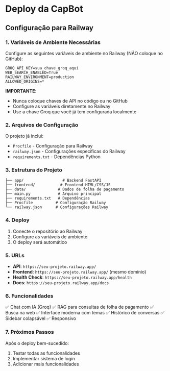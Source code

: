 # Deploy da CapBot

## Configuração para Railway

### 1. Variáveis de Ambiente Necessárias

Configure as seguintes variáveis de ambiente no Railway (NÃO coloque no GitHub):

```
GROQ_API_KEY=sua_chave_groq_aqui
WEB_SEARCH_ENABLED=True
RAILWAY_ENVIRONMENT=production
ALLOWED_ORIGINS=*
```

**IMPORTANTE**: 
- Nunca coloque chaves de API no código ou no GitHub
- Configure as variáveis diretamente no Railway
- Use a chave Groq que você já tem configurada localmente

### 2. Arquivos de Configuração

O projeto já inclui:
- `Procfile` - Configuração para Railway
- `railway.json` - Configurações específicas do Railway
- `requirements.txt` - Dependências Python

### 3. Estrutura do Projeto

```
├── app/                 # Backend FastAPI
├── frontend/           # Frontend HTML/CSS/JS
├── data/              # Dados de folha de pagamento
├── main.py            # Arquivo principal
├── requirements.txt   # Dependências
├── Procfile          # Configuração Railway
└── railway.json      # Configurações Railway
```

### 4. Deploy

1. Conecte o repositório ao Railway
2. Configure as variáveis de ambiente
3. O deploy será automático

### 5. URLs

- **API**: `https://seu-projeto.railway.app/`
- **Frontend**: `https://seu-projeto.railway.app/` (mesmo domínio)
- **Health Check**: `https://seu-projeto.railway.app/health`
- **Docs**: `https://seu-projeto.railway.app/docs`

### 6. Funcionalidades

✅ Chat com IA (Groq)
✅ RAG para consultas de folha de pagamento
✅ Busca na web
✅ Interface moderna com temas
✅ Histórico de conversas
✅ Sidebar colapsável
✅ Responsivo

### 7. Próximos Passos

Após o deploy bem-sucedido:
1. Testar todas as funcionalidades
2. Implementar sistema de login
3. Adicionar mais funcionalidades
